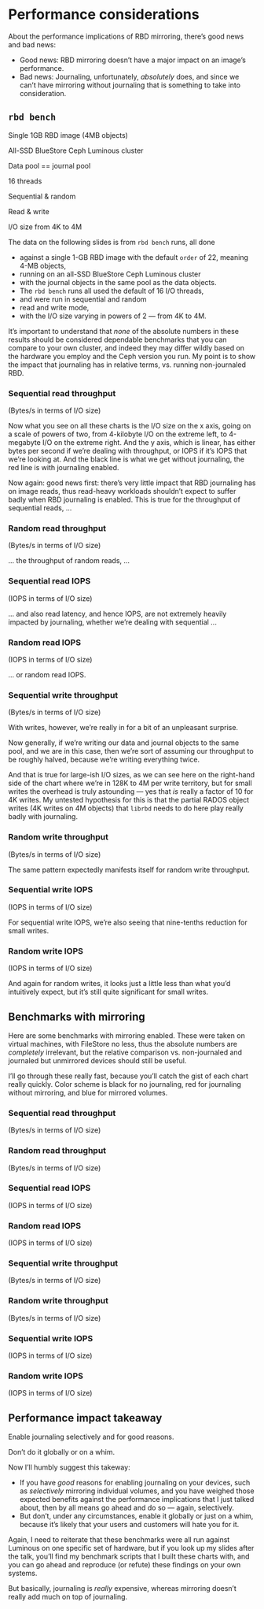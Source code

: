 <!-- .slide: data-timing="20" -->
# Performance considerations

<!-- Note -->
About the performance implications of RBD mirroring, there’s good news
and bad news:

* Good news: RBD mirroring doesn’t have a major impact on an
  image’s performance.
* Bad news: Journaling, unfortunately, *absolutely* does, and since we
  can’t have mirroring without journaling that is something to take
  into consideration.


<!-- .slide: data-timing="55" -->
## `rbd bench`

Single 1GB RBD image (4MB objects) <!-- .element: class="fragment" -->

All-SSD BlueStore Ceph Luminous cluster <!-- .element: class="fragment" -->

Data pool == journal pool <!-- .element: class="fragment" -->

16 threads <!-- .element: class="fragment" -->

Sequential & random <!-- .element: class="fragment" -->

Read & write <!-- .element: class="fragment" -->

I/O size from 4K to 4M <!-- .element: class="fragment" -->

<!-- Note -->
The data on the following slides is from `rbd bench` runs, all done

* against a single 1-GB RBD image with the default `order` of 22,
  meaning 4-MB objects,
* running on an all-SSD BlueStore Ceph Luminous cluster
* with the journal objects in the same pool as the data objects.
* The `rbd bench` runs all used the default of 16 I/O threads,
* and were run in sequential and random 
* read and write mode, 
* with the I/O size varying in powers of 2 — from 4K to 4M.

It’s important to understand that *none* of the absolute numbers in
these results should be considered dependable benchmarks that you can
compare to your own cluster, and indeed they may differ wildly based
on the hardware you employ and the Ceph version you run. My point is
to show the impact that journaling has in relative terms, vs. running
non-journaled RBD.


### Sequential read throughput
(Bytes/s in terms of I/O size)
<canvas data-chart="line" data-chart-src="benchmarks/hardware/csv/aggregate/throughput-read-seq.csv"></canvas>

<!-- Note -->
Now what you see on all these charts is the I/O size on the x axis,
going on a scale of powers of two, from 4-kilobyte I/O on the extreme
left, to 4-megabyte I/O on the extreme right. And the y axis, which is
linear, has either bytes per second if we’re dealing with throughput,
or IOPS if it’s IOPS that we’re looking at. And the black line is what
we get without journaling, the red line is with journaling enabled.

Now again: good news first: there’s very little impact that RBD
journaling has on image reads, thus read-heavy workloads shouldn’t
expect to suffer badly when RBD journaling is enabled. This is true
for the throughput of sequential reads, ... 


<!-- .slide: data-timing="15" -->
### Random read throughput
(Bytes/s in terms of I/O size)
<canvas data-chart="line" data-chart-src="benchmarks/hardware/csv/aggregate/throughput-read-rand.csv"></canvas>

<!-- Note -->
... the throughput of random reads, ...


<!-- .slide: data-timing="15" -->
### Sequential read IOPS
(IOPS in terms of I/O size)
<canvas data-chart="line" data-chart-src="benchmarks/hardware/csv/aggregate/iops-read-seq.csv"></canvas>

<!-- Note -->
... and also read latency, and hence IOPS, are not extremely heavily
impacted by journaling, whether we’re dealing with sequential ...


<!-- .slide: data-timing="15" -->
### Random read IOPS
(IOPS in terms of I/O size)
<canvas data-chart="line" data-chart-src="benchmarks/hardware/csv/aggregate/iops-read-rand.csv"></canvas>

<!-- Note -->
... or random read IOPS.


<!-- .slide: data-timing="45" -->
### Sequential write throughput
(Bytes/s in terms of I/O size)
<canvas data-chart="line" data-chart-src="benchmarks/hardware/csv/aggregate/throughput-write-seq.csv"></canvas>

<!-- Note -->
With writes, however, we’re really in for a bit of an unpleasant
surprise.

Now generally, if we’re writing our data and journal objects to the
same pool, and we are in this case, then we’re sort of assuming our
throughput to be roughly halved, because we’re writing everything
twice.

And that is true for large-ish I/O sizes, as we can see here on the
right-hand side of the chart where we’re in 128K to 4M per write
territory, but for small writes the overhead is truly astounding — yes
that *is* really a factor of 10 for 4K writes. My untested hypothesis
for this is that the partial RADOS object writes (4K writes on 4M
objects) that `librbd` needs to do here play really badly with
journaling.


<!-- .slide: data-timing="15" -->
### Random write throughput
(Bytes/s in terms of I/O size)
<canvas data-chart="line" data-chart-src="benchmarks/hardware/csv/aggregate/throughput-write-rand.csv"></canvas>

<!-- Note -->
The same pattern expectedly manifests itself for random write
throughput.


<!-- .slide: data-timing="15" -->
### Sequential write IOPS
(IOPS in terms of I/O size)
<canvas data-chart="line" data-chart-src="benchmarks/hardware/csv/aggregate/iops-write-seq.csv"></canvas>

<!-- Note -->
For sequential write IOPS, we’re also seeing that nine-tenths
reduction for small writes.


<!-- .slide: data-timing="15" -->
### Random write IOPS
(IOPS in terms of I/O size)
<canvas data-chart="line" data-chart-src="benchmarks/hardware/csv/aggregate/iops-write-rand.csv"></canvas>

<!-- Note -->
And again for random writes, it looks just a little less than what
you’d intuitively expect, but it’s still quite significant for small
writes.



## Benchmarks with mirroring

<!-- Note -->
Here are some benchmarks with mirroring enabled. These were taken on
virtual machines, with FileStore no less, thus the absolute numbers
are *completely* irrelevant, but the relative comparison
vs. non-journaled and journaled but unmirrored devices should still be
useful.

I’ll go through these really fast, because you’ll catch the gist of
each chart really quickly. Color scheme is black for no journaling,
red for journaling without mirroring, and blue for mirrored volumes.


<!-- .slide: data-timing="5" -->
### Sequential read throughput
(Bytes/s in terms of I/O size)
<canvas data-chart="line" data-chart-src="benchmarks/vms/csv/aggregate/throughput-read-seq.csv"></canvas>


<!-- .slide: data-timing="5" -->
### Random read throughput
(Bytes/s in terms of I/O size)
<canvas data-chart="line" data-chart-src="benchmarks/vms/csv/aggregate/throughput-read-rand.csv"></canvas>


<!-- .slide: data-timing="5" -->
### Sequential read IOPS
(IOPS in terms of I/O size)
<canvas data-chart="line" data-chart-src="benchmarks/vms/csv/aggregate/iops-read-seq.csv"></canvas>


<!-- .slide: data-timing="5" -->
### Random read IOPS
(IOPS in terms of I/O size)
<canvas data-chart="line" data-chart-src="benchmarks/vms/csv/aggregate/iops-read-rand.csv"></canvas>


<!-- .slide: data-timing="5" -->
### Sequential write throughput
(Bytes/s in terms of I/O size)
<canvas data-chart="line" data-chart-src="benchmarks/vms/csv/aggregate/throughput-write-seq.csv"></canvas>


<!-- .slide: data-timing="5" -->
### Random write throughput
(Bytes/s in terms of I/O size)
<canvas data-chart="line" data-chart-src="benchmarks/vms/csv/aggregate/throughput-write-rand.csv"></canvas>


<!-- .slide: data-timing="5" -->
### Sequential write IOPS
(IOPS in terms of I/O size)
<canvas data-chart="line" data-chart-src="benchmarks/vms/csv/aggregate/iops-write-seq.csv"></canvas>


<!-- .slide: data-timing="5" -->
### Random write IOPS
(IOPS in terms of I/O size)
<canvas data-chart="line" data-chart-src="benchmarks/vms/csv/aggregate/iops-write-rand.csv"></canvas>


<!-- .slide: data-timing="45" -->
## Performance impact takeaway <!-- .element: class="hidden" -->
Enable journaling selectively and for good reasons. <!-- .element: class="fragment" -->

Don’t do it globally or on a whim. <!-- .element: class="fragment" -->

<!-- Note -->
Now I’ll humbly suggest this takeway:

* If you have *good* reasons for enabling journaling on your devices,
  such as *selectively* mirroring individual volumes, and you have
  weighed those expected benefits against the performance implications
  that I just talked about, then by all means go ahead and do so —
  again, selectively.
* But don’t, under any circumstances, enable it globally or just on a
  whim, because it’s likely that your users and customers will hate
  you for it.

Again, I need to reiterate that these benchmarks were all run against
Luminous on one specific set of hardware, but if you look up my slides
after the talk, you’ll find my benchmark scripts that I built these
charts with, and you can go ahead and reproduce (or refute) these
findings on your own systems.

But basically, journaling is *really* expensive, whereas mirroring
doesn’t really add much on top of journaling.
